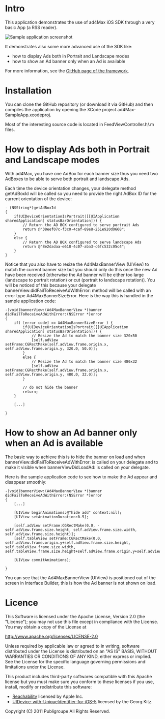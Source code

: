 Intro
=======================

This application demonstrates the use of ad4Max iOS SDK through a very basic App (a RSS reader).

![Sample application screenshot](http://clentz.github.com/ad4Max-SDK-iOS/tutorial/screenshotSampleApp.png)

It demonstrates also some more advanced use of the SDK like:

* how to display Ads both in Portrait and Landscape modes
* how to show an Ad banner only when an Ad is available

For more information, see the [GitHub page of the framework](https://github.com/Clentz/ad4Max-SDK-iOS).

Installation
=======================

You can clone the GitHub repository (or download it via GitHub) and then compiles the application by opening the XCode project ad4Max-SampleApp.xcodeproj.

Most of the interesting source code is located in FeedViewController.h/.m files.

How to display Ads both in Portrait and Landscape modes
=======================

With ad4Max, you have one AdBox for each banner size thus you need two AdBoxes to be able to serve both portrait and landscape Ads.

Each time the device orientation changes, your delegate method getAdBoxId will be called so you need to provide the right AdBox ID for the current orientation of the device:

	- (NSString*)getAdBoxId
	{
	    if(UIDeviceOrientationIsPortrait([[UIApplication sharedApplication] statusBarOrientation])) {
	        // Return the AD BOX configured to serve portrait Ads
	        return @"38eef07c-f3c0-4caf-89e8-251e920d0668";
	    }
	    else {
	        // Return the AD BOX configured to serve landscape Ads
	        return @"8e2dadaa-e618-4c07-aba3-c6fc532c05c4";
	    }
	}

Notice that you also have to resize the Ad4MaxBannerView (UIView) to match the current banner size but you should only do this once the new Ad have been received (otherwise the Ad banner will be either too large (landscape to portrait rotation) or cut (portrait to landscape rotation)). You will be noticed of this because your delegate bannerView:didFailToReceiveAdWithError: method will be called with an error type Ad4MaxBannerSizeError. Here is the way this is handled in the sample application code:

	-(void)bannerView:(Ad4MaxBannerView *)banner didFailToReceiveAdWithError:(NSError *)error
	{
    	if( [error code] == Ad4MaxBannerSizeError ) {        
        	if(UIDeviceOrientationIsPortrait([[UIApplication sharedApplication] statusBarOrientation])) {
            	// Resize the Ad to match the banner size 320x50
            	[self.adView setFrame:CGRectMake(self.adView.frame.origin.x, self.adView.frame.origin.y, 320.0, 50.0)];
        	}
        	else {
            	// Resize the Ad to match the banner size 480x32
            	[self.adView setFrame:CGRectMake(self.adView.frame.origin.x, self.adView.frame.origin.y, 480.0, 32.0)];
        	}        
        
        	// do not hide the banner
        	return;
    	}

    	[...]

	}


How to show an Ad banner only when an Ad is available
=======================

The basic way to achieve this is to hide the banner on load and when bannerView:didFailToReceiveAdWithError: is called on your delegate and to make it visible when bannerViewDidLoadAd: is called on your delegate.

Here is the sample application code to see how to make the Ad appear and disappear smoothly:
	
	-(void)bannerView:(Ad4MaxBannerView *)banner didFailToReceiveAdWithError:(NSError *)error
	{
		[...]
		
	    [UIView beginAnimations:@"hide add" context:nil];
	    [UIView setAnimationDuration:0.5];

	    [self.adView setFrame:CGRectMake(0.0, -self.adView.frame.size.height, self.adView.frame.size.width, self.adView.frame.size.height)];
	    [self.tableView setFrame:CGRectMake(0.0, self.adView.frame.origin.y+self.adView.frame.size.height, self.tableView.frame.size.width, self.tableView.frame.size.height+self.adView.frame.origin.y+self.adView.frame.size.height)];

	    [UIView commitAnimations];

	}
	
You can see that the Ad4MaxBannerView (UIView) is positioned out of the screen in Interface Builder, this is how the Ad banner is not shown on load.

	
Licence
===========

This Software is licensed under the Apache License, Version 2.0 (the "License"); you may not
use this file except in compliance with the License.  You may obtain a copy
of the License at

http://www.apache.org/licenses/LICENSE-2.0

Unless required by applicable law or agreed to in writing, software
distributed under the License is distributed on an "AS IS" BASIS, WITHOUT
WARRANTIES OR CONDITIONS OF ANY KIND, either express or implied.  See the
License for the specific language governing permissions and limitations under
the License.

This product includes third-party softwares compatible with this Apache license but you must make sure you conform to these licenses if you use, install, modify or redistribute this software:

- [Reachability](http://developer.apple.com/library/ios/#samplecode/Reachability/Introduction/Intro.html) licensed by Apple Inc.
- [UIDevice-with-UniqueIdentifier-for-iOS-5](https://github.com/gekitz/UIDevice-with-UniqueIdentifier-for-iOS-5/blob/master/license) licensed by the Georg Kitz. 

Copyright (C) 2011 Publigroupe All Rights Reserved.

